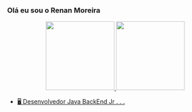 ### Olá eu sou o Renan Moreira


<div
     align="center">
  <a href="https://github.com/ymilharal">
  <img height="160em" src="https://github-readme-stats.vercel.app/api?username=RenanMoreira92&show_icons=true&theme=merko&include_all_commits=true&count_private=true"/>
  <img height="160em" src="https://github-readme-stats.vercel.app/api/top-langs/?username=RenanMoreira92&layout=compact&langs_count=7&theme=merko"/>
</div>


- 🖥️ Desenvolvedor Java BackEnd Jr . . .
 

